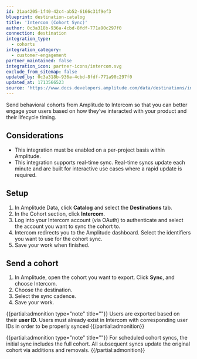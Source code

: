 ```yaml
---
id: 21aa4205-1f40-42c4-ab52-6166c31f9ef3
blueprint: destination-catalog
title: 'Intercom (Cohort Sync)'
author: 0c3a318b-936a-4cbd-8fdf-771a90c297f0
connection: destination
integration_type:
  - cohorts
integration_category:
  - customer-engagement
partner_maintained: false
integration_icon: partner-icons/intercom.svg
exclude_from_sitemap: false
updated_by: 0c3a318b-936a-4cbd-8fdf-771a90c297f0
updated_at: 1713566523
source: 'https://www.docs.developers.amplitude.com/data/destinations/intercom-cohort/'
---
```


Send behavioral cohorts from Amplitude to Intercom so that you can better engage your users based on how they’ve interacted with your product and their lifecycle timing. 

## Considerations
- This integration must be enabled on a per-project basis within Amplitude.
- This integration supports real-time sync. Real-time syncs update each minute and are built for interactive use cases where a rapid update is required.

## Setup

1. In Amplitude Data, click **Catalog** and select the **Destinations** tab.
2. In the Cohort section, click **Intercom**.
3. Log into your Intercom account (via OAuth) to authenticate and select the account you want to sync the cohort to.
4. Intercom redirects you to the Amplitude dashboard. Select the identifiers you want to use for the cohort sync.
5. Save your work when finished.

## Send a cohort

1. In Amplitude, open the cohort you want to export. Click **Sync**, and choose Intercom.
2. Choose the destination.
3. Select the sync cadence.
4. Save your work.

{{partial:admonition type="note" title=""}}
Users are exported based on their **user ID**. Users must already exist in Intercom with corresponding user IDs in order to be properly synced
{{/partial:admonition}}

{{partial:admonition type="note" title=""}}
For scheduled cohort syncs, the initial sync includes the full cohort. All subsequent syncs update the original cohort via additions and removals.
{{/partial:admonition}}
